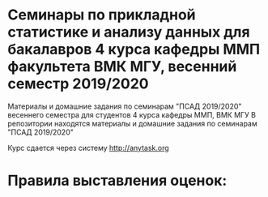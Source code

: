 # Семинары по прикладной статистике и анализу данных для бакалавров 4 курса кафедры ММП факультета ВМК МГУ, весенний семестр 2019/2020
Материалы и домашние задания по семинарам "ПСАД 2019/2020" весеннего семестра для студентов 4 курса кафедры ММП, ВМК МГУ
В репозитории находятся материалы и домашние задания по семинарам "ПСАД 2019/2020"

Курс сдается через систему http://anytask.org

# Правила выставления оценок:
